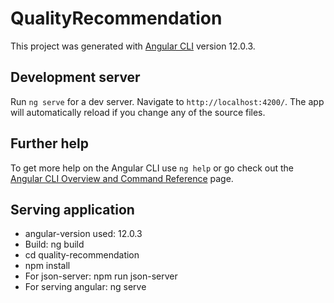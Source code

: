 # QualityRecommendation

This project was generated with [Angular CLI](https://github.com/angular/angular-cli) version 12.0.3.

## Development server

Run `ng serve` for a dev server. Navigate to `http://localhost:4200/`. The app will automatically reload if you change any of the source files.

## Further help

To get more help on the Angular CLI use `ng help` or go check out the [Angular CLI Overview and Command Reference](https://angular.io/cli) page.

## Serving application

- angular-version used: 12.0.3
- Build: ng build
- cd quality-recommendation
- npm install
- For json-server: npm run json-server
- For serving angular: ng serve
